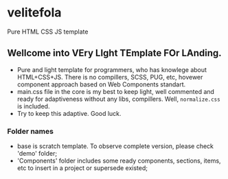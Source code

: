 # velitefola
 Pure HTML CSS JS template

## Wellcome into **VE**ry **LI**ght **TE**mplate **FO**r **LA**nding.

* Pure and light template for programmers, who has knowlege about HTML+CSS+JS. There is no compillers, SCSS, PUG, etc, hovewer component approach based on Web Components standart.
* main.css file in the core is my best to keep light, well commented and ready for adaptiveness without any libs, compillers. Well, `normalize.css` is included.
* Try to keep this adaptive. 
Good luck. 

### Folder names

* base is scratch template. To observe complete version, please check 'demo' folder;
* 'Components' folder includes some ready components, sections, items, etc to insert in a project or supersede existed;
